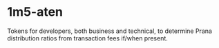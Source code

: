 # 1m5-aten
Tokens for developers, both business and technical, to determine Prana distribution ratios from transaction fees  if/when present. 

